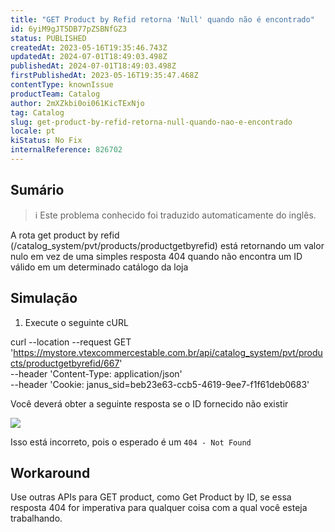 ```yaml
---
title: "GET Product by Refid retorna 'Null' quando não é encontrado"
id: 6yiM9gJT5DB77pZSBNfGZ3
status: PUBLISHED
createdAt: 2023-05-16T19:35:46.743Z
updatedAt: 2024-07-01T18:49:03.498Z
publishedAt: 2024-07-01T18:49:03.498Z
firstPublishedAt: 2023-05-16T19:35:47.468Z
contentType: knownIssue
productTeam: Catalog
author: 2mXZkbi0oi061KicTExNjo
tag: Catalog
slug: get-product-by-refid-retorna-null-quando-nao-e-encontrado
locale: pt
kiStatus: No Fix
internalReference: 826702
---
```


## Sumário

>ℹ️ Este problema conhecido foi traduzido automaticamente do inglês.


A rota get product by refid (/catalog_system/pvt/products/productgetbyrefid) está retornando um valor nulo em vez de uma simples resposta 404 quando não encontra um ID válido em um determinado catálogo da loja



## Simulação


1) Execute o seguinte cURL

curl --location --request GET 'https://mystore.vtexcommercestable.com.br/api/catalog_system/pvt/products/productgetbyrefid/667' \
--header 'Content-Type: application/json' \
--header 'Cookie: janus_sid=beb23e63-ccb5-4619-9ee7-f1f61deb0683'

Você deverá obter a seguinte resposta se o ID fornecido não existir

 ![](https://vtexhelp.zendesk.com/attachments/token/zLUjULwrXOEEd8hX9P0pTq8op/?name=inline-1138166273.png)

Isso está incorreto, pois o esperado é um `404 - Not Found`


## Workaround


Use outras APIs para GET product, como Get Product by ID, se essa resposta 404 for imperativa para qualquer coisa com a qual você esteja trabalhando.







